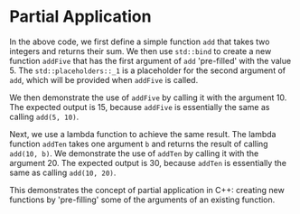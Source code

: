 # Partial Application
In the above code, we first define a simple function `add` that takes two integers and returns their sum. We then use `std::bind` to create a new function `addFive` that has the first argument of `add` 'pre-filled' with the value 5. The `std::placeholders::_1` is a placeholder for the second argument of `add`, which will be provided when `addFive` is called.

We then demonstrate the use of `addFive` by calling it with the argument 10. The expected output is 15, because `addFive` is essentially the same as calling `add(5, 10)`.

Next, we use a lambda function to achieve the same result. The lambda function `addTen` takes one argument `b` and returns the result of calling `add(10, b)`. We demonstrate the use of `addTen` by calling it with the argument 20. The expected output is 30, because `addTen` is essentially the same as calling `add(10, 20)`.

This demonstrates the concept of partial application in C++: creating new functions by 'pre-filling' some of the arguments of an existing function.